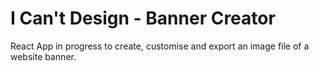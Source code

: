 # I Can't Design - Banner Creator

React App in progress to create, customise and export an image file of a website banner.
